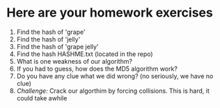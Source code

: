 # Here are your homework exercises 

1. Find the hash of 'grape'
2. Find the hash of 'jelly'
3. Find the hash of 'grape jelly'
4. Find the hash HASHME.txt (located in the repo)
5. What is one weakness of our algorithm?
6. If you had to guess, how does the MD5 algorithm work?
7. Do you have any clue what we did wrong? (no seriously, we have no clue)
8. *Challenge:* Crack our algorthim by forcing collisions. This is hard, it could take awhile
